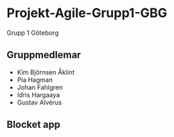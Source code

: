 # Projekt-Agile-Grupp1-GBG
Grupp 1 Göteborg

## Gruppmedlemar
 - Kim Björnsen Åklint
 - Pia Hagman
 - Johan Fahlgren
 - Idris Hargaaya
 - Gustav Alvérus

## Blocket app
